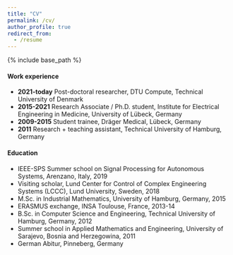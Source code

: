 ```yaml
---
title: "CV"
permalink: /cv/
author_profile: true
redirect_from:
  - /resume
---
```


{% include base_path %}

#### Work experience
* **2021-today** Post-doctoral researcher, DTU Compute, Technical University of Denmark
* **2015-2021** Research Associate / Ph.D. student, Institute for Electrical Engineering in Medicine, University of Lübeck, Germany
* **2009-2015** Student trainee, Dräger Medical, Lübeck, Germany
* **2011** Research + teaching assistant, Technical University of Hamburg, Germany

#### Education
* IEEE-SPS Summer school on Signal Processing for Autonomous Systems, Arenzano, Italy, 2019
* Visiting scholar, Lund Center for Control of Complex Engineering Systems (LCCC), Lund University, Sweden, 2018
* M.Sc. in Industrial Mathematics, University of Hamburg, Germany, 2015
* ERASMUS exchange, INSA Toulouse, France, 2013-14
* B.Sc. in Computer Science and Engineering, Technical University of Hamburg, Germany, 2012
* Summer school in Applied Mathematics and Engineering, University of Sarajevo, Bosnia and Herzegowina, 2011
* German Abitur, Pinneberg, Germany
